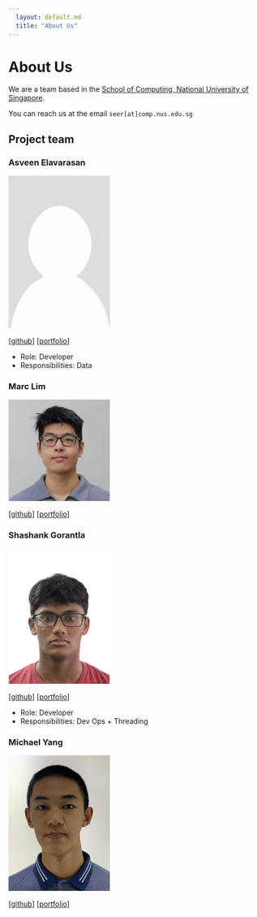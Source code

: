 ```yaml
---
  layout: default.md
  title: "About Us"
---
```


# About Us

We are a team based in the [School of Computing, National University of Singapore](http://www.comp.nus.edu.sg).

You can reach us at the email `seer[at]comp.nus.edu.sg`

## Project team

### Asveen Elavarasan

<img src="images/ashea10.png" width="200px">

[[github](http://github.com/ashea10)] [[portfolio](team/ashea10.md)]

* Role: Developer
* Responsibilities: Data


### Marc Lim

<img src="images/marchjlim.png" width="200px">

[[github](http://github.com/marchjlim)]
[[portfolio](team/marchjlim.md)]

### Shashank Gorantla

<img src="images/shadhankkk.png" width="200px">

[[github](http://github.com/shadhankkk)]
[[portfolio](team/shadhankkk.md)]


* Role: Developer
* Responsibilities: Dev Ops + Threading

### Michael Yang

<img src="images/michaelyql.png" width="200px">

[[github](http://github.com/michaelyql)] [[portfolio](team/michaelyql.md)]
